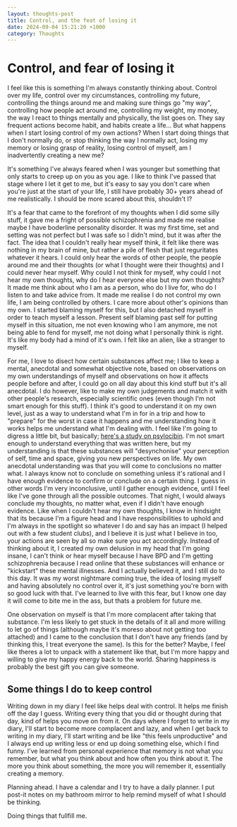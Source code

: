 ```yaml
---
layout: thoughts-post
title: Control, and the feat of losing it
date: 2024-09-04 15:21:20 +1000
category: Thoughts
---
```


# Control, and fear of losing it

I feel like this is something I'm always constantly thinking about. Control over my life, control over my circumstances, controlling my future, controlling the things around me and making sure things go "my way", controlling how people act around me, controlling my weight, my money, the way I react to things mentally and physically, the list goes on. They say frequent actions become habit, and habits create a life... But what happens when I start losing control of my own actions? When I start doing things that I don't normally do, or stop thinking the way I normally act, losing my memory or losing grasp of reality, losing control of myself, am I inadvertently creating a new me? 

It's something I've always feared when I was younger but something that only starts to creep up on you as you age. I like to think I've passed that stage where I let it get to me, but it's easy to say you don't care when you're just at the start of your life, I still have probably 30+ years ahead of me realistically. I should be more scared about this, shouldn't I? 

It's a fear that came to the forefront of my thoughts when I did some silly stuff, it gave me a fright of possible schizophrenia and made me realise maybe I have boderline personality disorder. It was my first time, set and setting was not perfect but I was safe so I didn't mind, but it was after the fact. The idea that I couldn't really hear myself think, it felt like there was nothing in my brain of mine, but rather a pile of flesh that just reguritates whatever it hears. I could only hear the words of other people, the people around me and their thoughts (or what I thought were their thoughts) and I could never hear myself. Why could I not think for myself, why could I not hear my own thoughts, why do I hear everyone else but my own thoughts? It made me think about who I am as a person, who do I live for, who do I listen to and take advice from. It made me realise I do not control my own life, I am being controlled by others. I care more about other's opinions than my own. I started blaming myself for this, but I also detached myself in order to teach myself a lesson. Present self blaming past self for putting myself in this situation, me not even knowing who I am anymore, me not being able to fend for myself, me not doing what I personally think is right. It's like my body had a mind of it's own. I felt like an alien, like a stranger to myself.

For me, I love to disect how certain substances affect me; I like to keep a mental, anecdotal and somewhat objective note, based on observations on my own understandings of myself and observations on how it affects people before and after, I could go on all day about this kind stuff but it's all anecdotal. I do however, like to make my own judgements and match it with other people's research, especially scientific ones (even though I'm not smart enough for this stuff). I think it's good to understand it on my own level, just as a way to understand what I'm in for in a trip and how to "prepare" for the worst in case it happens and me understanding how it works helps me understand what I'm dealing with. I feel like I'm going to digress a little bit, but basically; [here's a study on psylocibin](https://www.nature.com/articles/s41586-024-07624-5). I'm not smart enough to understand everything that was written here, but my understanding is that these substances will "desynchonise" your perception of self, time and space, giving you new perspectives on life. My own anecdotal understanding was that you will come to conclusions no matter what. I always know not to conclude on something unless it's rational and I have enough evidence to confirm or conclude on a certain thing. I guess in other words I'm very inconclusive, until I gather enough evidence, until I feel like I've gone through all the possible outcomes.
That night, I would always conclude my thoughts, no matter what, even if I didn't have enough evidence. Like when I couldn't hear my own thoughts, I know in hindsight that its because I'm a figure head and I have responsibilities to uphold and I'm always in the spotlight so whatever I do and say has an impact (I helped out with a few student clubs), and I believe it is just what I believe in too, your actions are seen by all so make sure you act accordingly. Instead of thinking about it, I created my own delusion in my head that I'm going insane, I can't think or hear myself because I have BPD and I'm getting schizophrenia because I read online that these substances will enhance or "kickstart" these mental illnesses. And I actually believed it, and I still do to this day. It was my worst nightmare coming true, the idea of losing myself and having absolutely no control over it, it's just something you're born with so good luck with that. I've learned to live with this fear, but I know one day it will come to bite me in the ass, but thats a problem for future me. 

One observation on myself is that I'm more complacent after taking that substance. I'm less likely to get stuck in the details of it all and more willing to let go of things (although maybe it's moreso about not getting too attached) and I came to the conclusion that I don't have any friends (and by thinking this, I treat everyone the same). Is this for the better? Maybe, I feel like theres a lot to unpack with a statement like that, but I'm more happy and willing to give my happy energy back to the world. Sharing happiness is probably the best gift you can give someone. 

## Some things I do to keep control

Writing down in my diary I feel like helps deal with control. It helps me finish off the day I guess. Writing every thing that you did or thought during that day, kind of helps you move on from it. On days where I forget to write in my diary, I'll start to become more complacent and lazy, and when I get back to writing in my diary, I'll start writing and be like "this feels unproductive" and I always end up writing less or end up doing something else, which I find funny. I've learned from personal experience that memory is not what you remember, but what you think about and how often you think about it. The more you think about something, the more you will remember it, essentially creating a memory. 

Planning ahead. I have a calendar and I try to have a daily planner. I put post-it notes on my bathroom mirror to help remind myself of what I should be thinking. 

Doing things that fullfill me.


